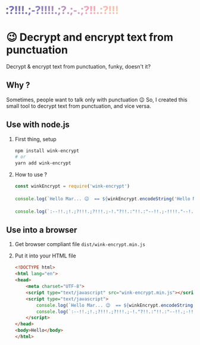 ![:wink:](./doc/wink.png)
# :wink: Decrypt and encrypt text from punctuation

Decrypt & encrypt text from punctuation, funky, doesn't it?

## Why ?

Sometimes, people want to talk only with punctuation :wink:
So, I created this small tool to decrypt text from punctuation, and vice versa.

## Use with node.js

1. First thing, setup
    ```bash
    npm install wink-encrypt
    # or
    yarn add wink-encrypt
    ```

2. How to use ?
    ```js
    const winkEncrypt = require('wink-encrypt')

    console.log(`Hello Mar... 😉  == ${winkEncrypt.encodeString('Hello Mar... 😉')}`)

    console.log(`:--!!.;!.;?!!!.;?!!!.;-!."?!!.:"!!.:"--!!.;-!!!!."--!."--!."--!."?!!.)))))(;;;:?!!.)))))(',;;;"-?! == ${winkEncrypt.decodeString(':--!!.;!.;?!!!.;?!!!.;-!."?!!.:"!!.:"--!!.;-!!!!."--!."--!."--!."?!!.)))))(;;;:?!!.)))))(\',;;;"-?!')}`)
    ```

## Use into a browser

1. Get browser compliant file `dist/wink-encrypt.min.js`

2. Put it into your HTML file
    ```html
    <!DOCTYPE html>
    <html lang="en">
    <head>
        <meta charset="UTF-8">
        <script type="text/javascript" src="wink-encrypt.min.js"></script>
        <script type="text/javascript">
            console.log(`Hello Mar... 😉  == ${winkEncrypt.encodeString('Hello Mar... 😉')}`)
            console.log(`:--!!.;!.;?!!!.;?!!!.;-!."?!!.:"!!.:"--!!.;-!!!!."--!."--!."--!."?!!.)))))(;;;:?!!.)))))(',;;;"-?! == ${winkEncrypt.decodeString(':--!!.;!.;?!!!.;?!!!.;-!."?!!.:"!!.:"--!!.;-!!!!."--!."--!."--!."?!!.)))))(;;;:?!!.)))))(\',;;;"-?!')}`)
        </script>
    </head>
    <body>Hello</body>
    </html>
    ```